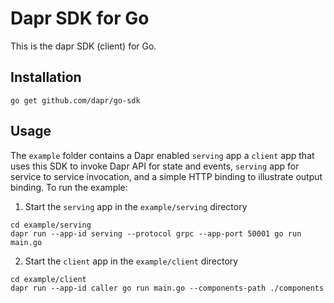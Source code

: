 # Dapr SDK for Go

This is the dapr SDK (client) for Go.

## Installation

```
go get github.com/dapr/go-sdk
```

## Usage

The `example` folder contains a Dapr enabled `serving` app a `client` app that uses this SDK to invoke Dapr API for state and events, `serving` app for service to service invocation, and a simple HTTP binding to illustrate output binding. To run the example:

1. Start the `serving` app in the `example/serving` directory 

```
cd example/serving
dapr run --app-id serving --protocol grpc --app-port 50001 go run main.go
```

2. Start the `client` app in the `example/client` directory

```
cd example/client
dapr run --app-id caller go run main.go --components-path ./components
```
